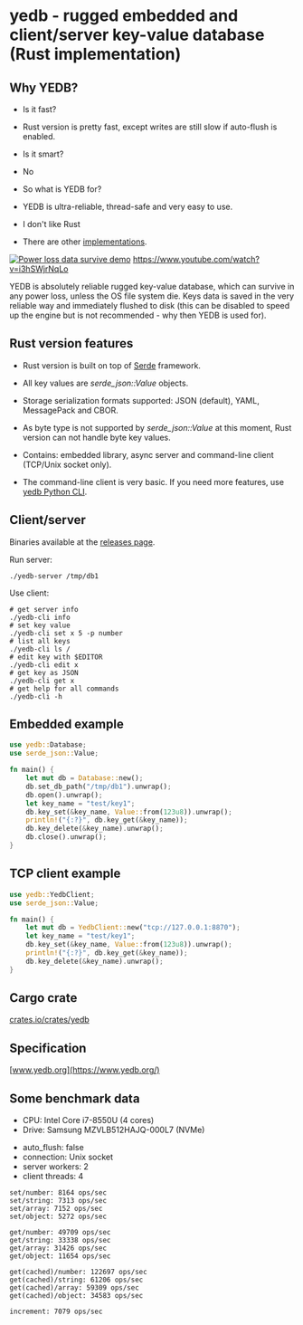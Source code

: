 # yedb - rugged embedded and client/server key-value database (Rust implementation)

## Why YEDB?

- Is it fast?
- Rust version is pretty fast, except writes are still slow if auto-flush is
  enabled.

- Is it smart?
- No

- So what is YEDB for?
- YEDB is ultra-reliable, thread-safe and very easy to use.

- I don't like Rust
- There are other [implementations](https://www.yedb.org).

[![Power loss data survive
demo](https://img.youtube.com/vi/i3hSWjrNqLo/0.jpg)](https://www.youtube.com/watch?v=i3hSWjrNqLo)
https://www.youtube.com/watch?v=i3hSWjrNqLo


YEDB is absolutely reliable rugged key-value database, which can survive in any
power loss, unless the OS file system die. Keys data is saved in the very
reliable way and immediately flushed to disk (this can be disabled to speed up
the engine but is not recommended - why then YEDB is used for).

## Rust version features

- Rust version is built on top of [Serde](https://serde.rs) framework.

- All key values are *serde_json::Value* objects.

- Storage serialization formats supported: JSON (default), YAML, MessagePack
  and CBOR.

- As byte type is not supported by *serde_json::Value* at this moment, Rust
  version can not handle byte key values.

- Contains: embedded library, async server and command-line client (TCP/Unix
  socket only).

- The command-line client is very basic. If you need more features, use [yedb
  Python CLI](https://github.com/alttch/yedb-py).

## Client/server

Binaries available at the [releases
page](https://github.com/alttch/yedb-rs/releases).

Run server:

```
./yedb-server /tmp/db1
```

Use client:

```
# get server info
./yedb-cli info
# set key value
./yedb-cli set x 5 -p number
# list all keys
./yedb-cli ls /
# edit key with $EDITOR
./yedb-cli edit x
# get key as JSON
./yedb-cli get x
# get help for all commands
./yedb-cli -h
```

## Embedded example

```rust
use yedb::Database;
use serde_json::Value;

fn main() {
    let mut db = Database::new();
    db.set_db_path("/tmp/db1").unwrap();
    db.open().unwrap();
    let key_name = "test/key1";
    db.key_set(&key_name, Value::from(123u8)).unwrap();
    println!("{:?}", db.key_get(&key_name));
    db.key_delete(&key_name).unwrap();
    db.close().unwrap();
}
```

## TCP client example

```rust
use yedb::YedbClient;
use serde_json::Value;

fn main() {
    let mut db = YedbClient::new("tcp://127.0.0.1:8870");
    let key_name = "test/key1";
    db.key_set(&key_name, Value::from(123u8)).unwrap();
    println!("{:?}", db.key_get(&key_name));
    db.key_delete(&key_name).unwrap();
}
```

## Cargo crate

[crates.io/crates/yedb](https://crates.io/crates/yedb)

## Specification

[www.yedb.org](https://www.yedb.org/)

## Some benchmark data

* CPU: Intel Core i7-8550U (4 cores)
* Drive: Samsung MZVLB512HAJQ-000L7 (NVMe)

- auto\_flush: false
- connection: Unix socket
- server workers: 2
- client threads: 4

```
set/number: 8164 ops/sec
set/string: 7313 ops/sec
set/array: 7152 ops/sec
set/object: 5272 ops/sec

get/number: 49709 ops/sec
get/string: 33338 ops/sec
get/array: 31426 ops/sec
get/object: 11654 ops/sec

get(cached)/number: 122697 ops/sec
get(cached)/string: 61206 ops/sec
get(cached)/array: 59309 ops/sec
get(cached)/object: 34583 ops/sec

increment: 7079 ops/sec
```
